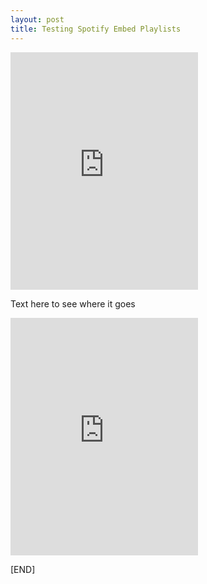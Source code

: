 ```yaml
---
layout: post
title: Testing Spotify Embed Playlists
---
```


<iframe src="https://open.spotify.com/embed/user/127609811/playlist/48f37gBzqnvEZ3xEnana2M" width="300" height="380" frameborder="0" allowtransparency="true" allow="encrypted-media"></iframe>

Text here to see where it goes

<iframe src="https://open.spotify.com/embed/user/127609811/playlist/0YzgKE1poc1hL0jLqWVyvJ" width="300" height="380" frameborder="0" allowtransparency="true" allow="encrypted-media"></iframe>

[END]